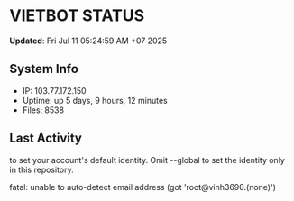 # VIETBOT STATUS
**Updated**: Fri Jul 11 05:24:59 AM +07 2025

## System Info
- IP: 103.77.172.150
- Uptime: up 5 days, 9 hours, 12 minutes
- Files: 8538

## Last Activity

to set your account's default identity.
Omit --global to set the identity only in this repository.

fatal: unable to auto-detect email address (got 'root@vinh3690.(none)')
